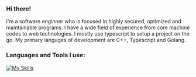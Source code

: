 ### Hi there! 

I'm a software enginner who is focused in highly secured, optimized and maintainable programs. I have a wide field of experience from core machine codes to web technologies. I mostly use typescript to setup a project on the go. My primary languges of development are C++, Typescript and Golang.


### Languages and Tools I use:
[![My Skills](https://skillicons.dev/icons?i=go,cpp,python,ts,svelte,lua,redis,mongodb,nodejs,deno,bun,vscode,visualstudio,git,docker)](https://skillicons.dev)
